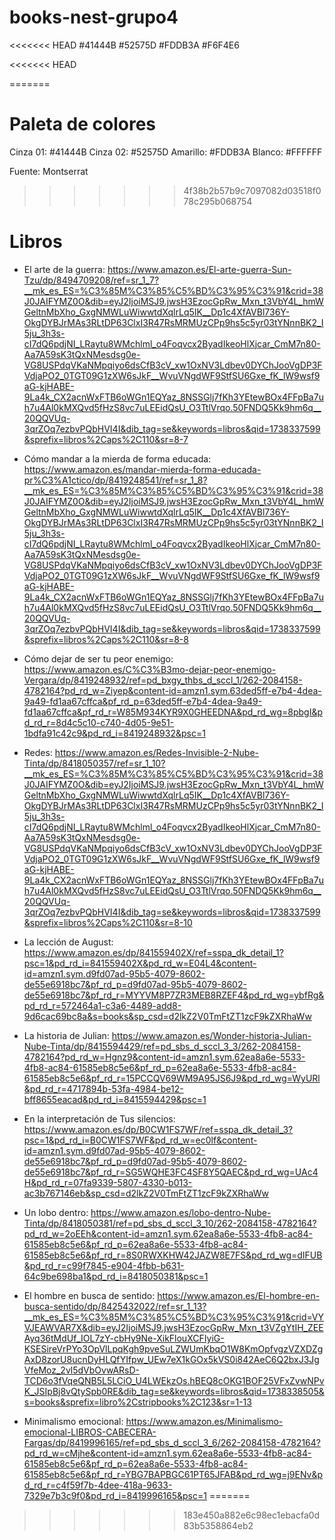 # books-nest-grupo4

<<<<<<< HEAD
#41444B
#52575D
#FDDB3A
#F6F4E6

<<<<<<< HEAD

=======
# Paleta de colores

Cinza 01:  #41444B
Cinza 02:  #52575D
Amarillo:  #FDDB3A
Blanco:    #FFFFFF

Fuente: Montserrat
>>>>>>> 4f38b2b57b9c7097082d03518f078c295b068754

# Libros
- El arte de la guerra: https://www.amazon.es/El-arte-guerra-Sun-Tzu/dp/8494709208/ref=sr_1_7?__mk_es_ES=%C3%85M%C3%85%C5%BD%C3%95%C3%91&crid=38J0JAIFYMZ0O&dib=eyJ2IjoiMSJ9.jwsH3EzocGpRw_Mxn_t3VbY4L_hmWGeltnMbXho_GxgNMWLuWiwwtdXqlrLq5IK__Dp1c4XfAVBl736Y-OkgDYBJrMAs3RLtDP63ClxI3R47RsMRMUzCPp9hs5c5yr03tYNnnBK2_I5ju_3h3s-cI7dQ6pdjNI_LRaytu8WMchlml_o4Foqvcx2ByadIkeoHlXjcar_CmM7n80-Aa7A59sK3tQxNMesdsg0e-VG8USPdqVKaNMpqiyo6dsCfB3cV_xw1OxNV3Ldbev0DYChJooVgDP3FVdjaPO2_0TGT09G1zXW6sJkF__WvuVNgdWF9StfSU6Gxe_fK_lW9wsf9aG-kjHABE-9La4k_CX2acnWxFTB6oWGn1EQYaz_8NSSGlj7fKh3YEtewBOx4FFpBa7uh7u4Al0kMXQvd5fHzS8vc7uLEEidQsU_O3TtlVrqo.50FNDQ5Kk9hm6q__20QQVUq-3qrZOq7ezbvPQbHVI4I&dib_tag=se&keywords=libros&qid=1738337599&sprefix=libros%2Caps%2C110&sr=8-7

- Cómo mandar a la mierda de forma educada: https://www.amazon.es/mandar-mierda-forma-educada-pr%C3%A1ctico/dp/8419248541/ref=sr_1_8?__mk_es_ES=%C3%85M%C3%85%C5%BD%C3%95%C3%91&crid=38J0JAIFYMZ0O&dib=eyJ2IjoiMSJ9.jwsH3EzocGpRw_Mxn_t3VbY4L_hmWGeltnMbXho_GxgNMWLuWiwwtdXqlrLq5IK__Dp1c4XfAVBl736Y-OkgDYBJrMAs3RLtDP63ClxI3R47RsMRMUzCPp9hs5c5yr03tYNnnBK2_I5ju_3h3s-cI7dQ6pdjNI_LRaytu8WMchlml_o4Foqvcx2ByadIkeoHlXjcar_CmM7n80-Aa7A59sK3tQxNMesdsg0e-VG8USPdqVKaNMpqiyo6dsCfB3cV_xw1OxNV3Ldbev0DYChJooVgDP3FVdjaPO2_0TGT09G1zXW6sJkF__WvuVNgdWF9StfSU6Gxe_fK_lW9wsf9aG-kjHABE-9La4k_CX2acnWxFTB6oWGn1EQYaz_8NSSGlj7fKh3YEtewBOx4FFpBa7uh7u4Al0kMXQvd5fHzS8vc7uLEEidQsU_O3TtlVrqo.50FNDQ5Kk9hm6q__20QQVUq-3qrZOq7ezbvPQbHVI4I&dib_tag=se&keywords=libros&qid=1738337599&sprefix=libros%2Caps%2C110&sr=8-8

- Cómo dejar de ser tu peor enemigo: https://www.amazon.es/C%C3%B3mo-dejar-peor-enemigo-Vergara/dp/8419248932/ref=pd_bxgy_thbs_d_sccl_1/262-2084158-4782164?pd_rd_w=Ziyep&content-id=amzn1.sym.63ded5ff-e7b4-4dea-9a49-fd1aa67cffca&pf_rd_p=63ded5ff-e7b4-4dea-9a49-fd1aa67cffca&pf_rd_r=W85M934KYR9X0GHEEDNA&pd_rd_wg=8pbgI&pd_rd_r=8d4c5c10-c740-4d05-9e51-1bdfa91c42c9&pd_rd_i=8419248932&psc=1

- Redes: https://www.amazon.es/Redes-Invisible-2-Nube-Tinta/dp/8418050357/ref=sr_1_10?__mk_es_ES=%C3%85M%C3%85%C5%BD%C3%95%C3%91&crid=38J0JAIFYMZ0O&dib=eyJ2IjoiMSJ9.jwsH3EzocGpRw_Mxn_t3VbY4L_hmWGeltnMbXho_GxgNMWLuWiwwtdXqlrLq5IK__Dp1c4XfAVBl736Y-OkgDYBJrMAs3RLtDP63ClxI3R47RsMRMUzCPp9hs5c5yr03tYNnnBK2_I5ju_3h3s-cI7dQ6pdjNI_LRaytu8WMchlml_o4Foqvcx2ByadIkeoHlXjcar_CmM7n80-Aa7A59sK3tQxNMesdsg0e-VG8USPdqVKaNMpqiyo6dsCfB3cV_xw1OxNV3Ldbev0DYChJooVgDP3FVdjaPO2_0TGT09G1zXW6sJkF__WvuVNgdWF9StfSU6Gxe_fK_lW9wsf9aG-kjHABE-9La4k_CX2acnWxFTB6oWGn1EQYaz_8NSSGlj7fKh3YEtewBOx4FFpBa7uh7u4Al0kMXQvd5fHzS8vc7uLEEidQsU_O3TtlVrqo.50FNDQ5Kk9hm6q__20QQVUq-3qrZOq7ezbvPQbHVI4I&dib_tag=se&keywords=libros&qid=1738337599&sprefix=libros%2Caps%2C110&sr=8-10

- La lección de August: https://www.amazon.es/dp/841559402X/ref=sspa_dk_detail_1?psc=1&pd_rd_i=841559402X&pd_rd_w=E04L4&content-id=amzn1.sym.d9fd07ad-95b5-4079-8602-de55e6918bc7&pf_rd_p=d9fd07ad-95b5-4079-8602-de55e6918bc7&pf_rd_r=MYYVM8P7ZR3MEB8RZEF4&pd_rd_wg=ybfRg&pd_rd_r=572464a1-c3a6-4489-add8-9d6cac69bc8a&s=books&sp_csd=d2lkZ2V0TmFtZT1zcF9kZXRhaWw

- La historia de Julian: https://www.amazon.es/Wonder-historia-Julian-Nube-Tinta/dp/8415594429/ref=pd_sbs_d_sccl_3_3/262-2084158-4782164?pd_rd_w=Hgnz9&content-id=amzn1.sym.62ea8a6e-5533-4fb8-ac84-61585eb8c5e6&pf_rd_p=62ea8a6e-5533-4fb8-ac84-61585eb8c5e6&pf_rd_r=15PCCQV69WM9A95JS6J9&pd_rd_wg=WyURl&pd_rd_r=4717894b-53fa-4984-be12-bff8655eacad&pd_rd_i=8415594429&psc=1

- En la interpretación de Tus silencios: https://www.amazon.es/dp/B0CW1FS7WF/ref=sspa_dk_detail_3?psc=1&pd_rd_i=B0CW1FS7WF&pd_rd_w=ec0lf&content-id=amzn1.sym.d9fd07ad-95b5-4079-8602-de55e6918bc7&pf_rd_p=d9fd07ad-95b5-4079-8602-de55e6918bc7&pf_rd_r=SG5WQHE3FC4SF8Y5QAEC&pd_rd_wg=UAc4H&pd_rd_r=07fa9339-5807-4330-b013-ac3b767146eb&sp_csd=d2lkZ2V0TmFtZT1zcF9kZXRhaWw

- Un lobo dentro: https://www.amazon.es/lobo-dentro-Nube-Tinta/dp/8418050381/ref=pd_sbs_d_sccl_3_10/262-2084158-4782164?pd_rd_w=2oEEh&content-id=amzn1.sym.62ea8a6e-5533-4fb8-ac84-61585eb8c5e6&pf_rd_p=62ea8a6e-5533-4fb8-ac84-61585eb8c5e6&pf_rd_r=8S0RWXKHW42JAZW8E7FS&pd_rd_wg=dIFUB&pd_rd_r=c99f7845-e904-4fbb-b631-64c9be698ba1&pd_rd_i=8418050381&psc=1

- El hombre en busca de sentido: https://www.amazon.es/El-hombre-en-busca-sentido/dp/8425432022/ref=sr_1_13?__mk_es_ES=%C3%85M%C3%85%C5%BD%C3%95%C3%91&crid=VYVJEAWVAR7X&dib=eyJ2IjoiMSJ9.jwsH3EzocGpRw_Mxn_t3VZgYtIH_ZEEAyq36tMdUf_IOL7zY-cbHy9Ne-XikFlouXCFIyiG-KSESireVrPYo3OpVlLpqKgh9pveSuLZWUmKbqO1W8KmOpfvgzVZXDZgAxD8zorU8ucnDyHLQfYIfpw_UEw7eX1kGOx5kVS0i842AeC6Q2bxJ3JgVfeMoz_2vl5dVbOvwARsD-TCD6o3fVqeQNB5L5LCiO_U4LWEkzOs.hBEQ8cOKG1BOF25VFxZvwNPvK_JSIpBj8vQtySpb0RE&dib_tag=se&keywords=libros&qid=1738338505&s=books&sprefix=libro%2Cstripbooks%2C123&sr=1-13

- Minimalismo emocional: https://www.amazon.es/Minimalismo-emocional-LIBROS-CABECERA-Fargas/dp/8419996165/ref=pd_sbs_d_sccl_3_6/262-2084158-4782164?pd_rd_w=cMjhe&content-id=amzn1.sym.62ea8a6e-5533-4fb8-ac84-61585eb8c5e6&pf_rd_p=62ea8a6e-5533-4fb8-ac84-61585eb8c5e6&pf_rd_r=YBG7BAPBGC61PT65JFAB&pd_rd_wg=j9ENv&pd_rd_r=c4f59f7b-4dee-418a-9633-7329e7b3c9f0&pd_rd_i=8419996165&psc=1
=======
>>>>>>> 183e450a882e6c98ec1ebacfa0d83b5358864eb2

